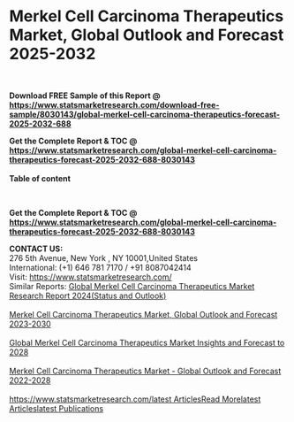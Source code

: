 <h1>Merkel Cell Carcinoma Therapeutics Market, Global Outlook and Forecast 2025-2032</h1><br/><p><strong>Download FREE Sample of this Report @ <a href="https://www.statsmarketresearch.com/download-free-sample/8030143/global-merkel-cell-carcinoma-therapeutics-forecast-2025-2032-688">https://www.statsmarketresearch.com/download-free-sample/8030143/global-merkel-cell-carcinoma-therapeutics-forecast-2025-2032-688</a></strong></p><div><b>Get the Complete Report & TOC @ <a href="https://www.statsmarketresearch.com/global-merkel-cell-carcinoma-therapeutics-forecast-2025-2032-688-8030143">https://www.statsmarketresearch.com/global-merkel-cell-carcinoma-therapeutics-forecast-2025-2032-688-8030143</a></b></div><br><b>Table of content</b><p><br><div><b>Get the Complete Report & TOC @ <a href="https://www.statsmarketresearch.com/global-merkel-cell-carcinoma-therapeutics-forecast-2025-2032-688-8030143">https://www.statsmarketresearch.com/global-merkel-cell-carcinoma-therapeutics-forecast-2025-2032-688-8030143</a></b></div></p> <b>CONTACT US:</b><br>276 5th Avenue, New York , NY 10001,United States<br>International: (+1) 646 781 7170 / +91 8087042414<br>Visit: <a href="https://www.statsmarketresearch.com/">https://www.statsmarketresearch.com/</a><br>Similar Reports: <a href="https://www.statsmarketresearch.com/global-merkel-cell-carcinoma-therapeutics-forecast-2025-2032-688-8030143">Global Merkel Cell Carcinoma Therapeutics Market Research Report 2024(Status and Outlook)</a><br/><br/><a href="https://www.statsmarketresearch.com/global-merkel-cell-carcinoma-therapeutics-forecast-2025-2032-688-8030143">Merkel Cell Carcinoma Therapeutics Market, Global Outlook and Forecast 2023-2030</a><br/><br/><a href="https://www.statsmarketresearch.com/global-merkel-cell-carcinoma-therapeutics-forecast-2025-2032-688-8030143">Global Merkel Cell Carcinoma Therapeutics Market Insights and Forecast to 2028</a><br/><br/><a href="https://www.statsmarketresearch.com/global-merkel-cell-carcinoma-therapeutics-forecast-2025-2032-688-8030143">Merkel Cell Carcinoma Therapeutics Market - Global Outlook and Forecast 2022-2028</a><br/><br/><a href="https://gyeongbokgung.com">https://www.statsmarketresearch.com/</a><a href="https://hallyeomaritime.com">latest Articles</a><a href="https://jingwansa.com">Read More</a><a href=https://nguoiviet.jp/">latest Articles</a><a href="https://www.intelmarketresearch.com/">latest Publications</a>